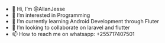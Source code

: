 - 👋 Hi, I’m @AllanJesse
- 👀 I’m interested in Programming
- 🌱 I’m currently learning Android Development through Fluter
- 💞️ I’m looking to collaborate on laravel and flutter
- 📫 How to reach me on whatsapp: +255717407501

<!---
AllanJesse/AllanJesse is a ✨ special ✨ repository because its `README.md` (this file) appears on your GitHub profile.
You can click the Preview link to take a look at your changes.
--->
